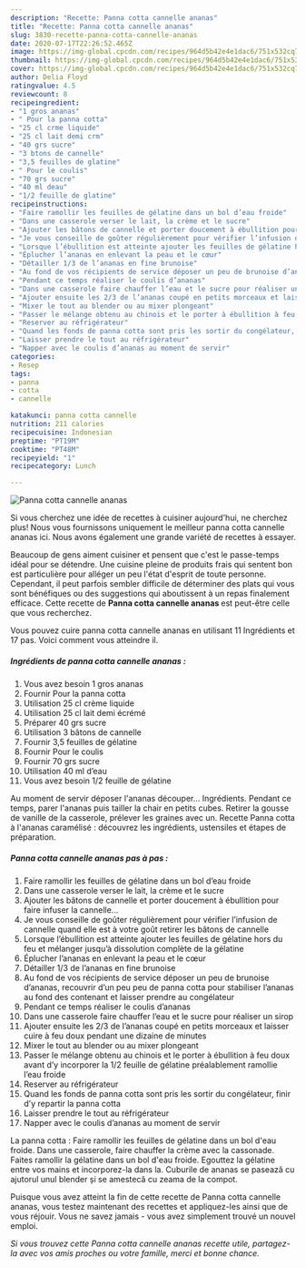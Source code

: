 ```yaml
---
description: "Recette: Panna cotta cannelle ananas"
title: "Recette: Panna cotta cannelle ananas"
slug: 3830-recette-panna-cotta-cannelle-ananas
date: 2020-07-17T22:26:52.465Z
image: https://img-global.cpcdn.com/recipes/964d5b42e4e1dac6/751x532cq70/panna-cotta-cannelle-ananas-photo-principale-de-la-recette.jpg
thumbnail: https://img-global.cpcdn.com/recipes/964d5b42e4e1dac6/751x532cq70/panna-cotta-cannelle-ananas-photo-principale-de-la-recette.jpg
cover: https://img-global.cpcdn.com/recipes/964d5b42e4e1dac6/751x532cq70/panna-cotta-cannelle-ananas-photo-principale-de-la-recette.jpg
author: Delia Floyd
ratingvalue: 4.5
reviewcount: 8
recipeingredient:
- "1 gros ananas"
- " Pour la panna cotta"
- "25 cl crme liquide"
- "25 cl lait demi crm"
- "40 grs sucre"
- "3 btons de cannelle"
- "3,5 feuilles de glatine"
- " Pour le coulis"
- "70 grs sucre"
- "40 ml deau"
- "1/2 feuille de glatine"
recipeinstructions:
- "Faire ramollir les feuilles de gélatine dans un bol d’eau froide"
- "Dans une casserole verser le lait, la crème et le sucre"
- "Ajouter les bâtons de cannelle et porter doucement à ébullition pour faire infuser la cannelle..."
- "Je vous conseille de goûter régulièrement pour vérifier l’infusion de cannelle quand elle est à votre goût retirer les bâtons de cannelle"
- "Lorsque l’ébullition est atteinte ajouter les feuilles de gélatine hors du feu et mélanger jusqu’à dissolution complète de la gélatine"
- "Éplucher l’ananas en enlevant la peau et le cœur"
- "Détailler 1/3 de l’ananas en fine brunoise"
- "Au fond de vos récipients de service déposer un peu de brunoise d’ananas, recouvrir d’un peu peu de panna cotta pour stabiliser l’ananas au fond des contenant et laisser prendre au congélateur"
- "Pendant ce temps réaliser le coulis d’ananas"
- "Dans une casserole faire chauffer l’eau et le sucre pour réaliser un sirop"
- "Ajouter ensuite les 2/3 de l’ananas coupé en petits morceaux et laisser cuire à feu doux pendant une dizaine de minutes"
- "Mixer le tout au blender ou au mixer plongeant"
- "Passer le mélange obtenu au chinois et le porter à ébullition à feu doux avant d’y incorporer la 1/2 feuille de gélatine préalablement ramollie l’eau froide"
- "Reserver au réfrigérateur"
- "Quand les fonds de panna cotta sont pris les sortir du congélateur, finir d’y repartir la panna cotta"
- "Laisser prendre le tout au réfrigérateur"
- "Napper avec le coulis d’ananas au moment de servir"
categories:
- Resep
tags:
- panna
- cotta
- cannelle

katakunci: panna cotta cannelle 
nutrition: 211 calories
recipecuisine: Indonesian
preptime: "PT19M"
cooktime: "PT48M"
recipeyield: "1"
recipecategory: Lunch

---
```



![Panna cotta cannelle ananas](https://img-global.cpcdn.com/recipes/964d5b42e4e1dac6/751x532cq70/panna-cotta-cannelle-ananas-photo-principale-de-la-recette.jpg)

Si vous cherchez une idée de recettes à cuisiner aujourd'hui, ne cherchez plus! Nous vous fournissons uniquement le meilleur panna cotta cannelle ananas ici. Nous avons également une grande variété de recettes à essayer.

Beaucoup de gens aiment cuisiner et pensent que c'est le passe-temps idéal pour se détendre. Une cuisine pleine de produits frais qui sentent bon est particulière pour alléger un peu l'état d'esprit de toute personne. Cependant, il peut parfois sembler difficile de déterminer des plats qui vous sont bénéfiques ou des suggestions qui aboutissent à un repas finalement efficace. Cette recette de <strong> Panna cotta cannelle ananas </strong> est peut-être celle que vous recherchez.

<!--inarticleads1-->

Vous pouvez cuire panna cotta cannelle ananas en utilisant 11 Ingrédients et 17 pas. Voici comment vous atteindre il.

##### Ingrédients de panna cotta cannelle ananas :

1. Vous avez besoin 1 gros ananas
1. Fournir  Pour la panna cotta
1. Utilisation 25 cl crème liquide
1. Utilisation 25 cl lait demi écrémé
1. Préparer 40 grs sucre
1. Utilisation 3 bâtons de cannelle
1. Fournir 3,5 feuilles de gélatine
1. Fournir  Pour le coulis
1. Fournir 70 grs sucre
1. Utilisation 40 ml d’eau
1. Vous avez besoin 1/2 feuille de gélatine


Au moment de servir déposer l&#39;ananas découper… Ingrédients. Pendant ce temps, parer l&#39;ananas puis tailler la chair en petits cubes. Retirer la gousse de vanille de la casserole, prélever les graines avec un. Recette Panna cotta à l&#39;ananas caramélisé : découvrez les ingrédients, ustensiles et étapes de préparation. 

<!--inarticleads2-->

##### Panna cotta cannelle ananas pas à pas :

1. Faire ramollir les feuilles de gélatine dans un bol d’eau froide
1. Dans une casserole verser le lait, la crème et le sucre
1. Ajouter les bâtons de cannelle et porter doucement à ébullition pour faire infuser la cannelle...
1. Je vous conseille de goûter régulièrement pour vérifier l’infusion de cannelle quand elle est à votre goût retirer les bâtons de cannelle
1. Lorsque l’ébullition est atteinte ajouter les feuilles de gélatine hors du feu et mélanger jusqu’à dissolution complète de la gélatine
1. Éplucher l’ananas en enlevant la peau et le cœur
1. Détailler 1/3 de l’ananas en fine brunoise
1. Au fond de vos récipients de service déposer un peu de brunoise d’ananas, recouvrir d’un peu peu de panna cotta pour stabiliser l’ananas au fond des contenant et laisser prendre au congélateur
1. Pendant ce temps réaliser le coulis d’ananas
1. Dans une casserole faire chauffer l’eau et le sucre pour réaliser un sirop
1. Ajouter ensuite les 2/3 de l’ananas coupé en petits morceaux et laisser cuire à feu doux pendant une dizaine de minutes
1. Mixer le tout au blender ou au mixer plongeant
1. Passer le mélange obtenu au chinois et le porter à ébullition à feu doux avant d’y incorporer la 1/2 feuille de gélatine préalablement ramollie l’eau froide
1. Reserver au réfrigérateur
1. Quand les fonds de panna cotta sont pris les sortir du congélateur, finir d’y repartir la panna cotta
1. Laisser prendre le tout au réfrigérateur
1. Napper avec le coulis d’ananas au moment de servir


La panna cotta : Faire ramollir les feuilles de gélatine dans un bol d&#39;eau froide. Dans une casserole, faire chauffer la crème avec la cassonade. Faites ramollir la gélatine dans un bol d&#39;eau froide. Egouttez la gélatine entre vos mains et incorporez-la dans la. Cuburile de ananas se pasează cu ajutorul unul blender și se amestecă cu zeama de la compot. 

<!--inarticleads1-->

<p>
Puisque vous avez atteint la fin de cette recette de Panna cotta cannelle ananas, vous testez maintenant des recettes et appliquez-les ainsi que de vous réjouir. Vous ne savez jamais - vous avez simplement trouvé un nouvel emploi.
</p>

<p>
<i>Si vous trouvez cette Panna cotta cannelle ananas recette utile, partagez-la avec vos amis proches ou votre famille, merci et bonne chance.</i>
</p>
